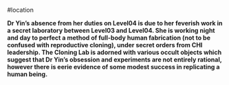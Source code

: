 #location 

**Dr Yin’s absence from her duties on Level04 is due to her feverish work in a secret laboratory between Level03 and Level04. She is working night and day to perfect a method of full-body human fabrication (not to be confused with reproductive cloning), under secret orders from CHI leadership. The Cloning Lab is adorned with various occult objects which suggest that Dr Yin’s obsession and experiments are not entirely rational, however there is eerie evidence of some modest success in replicating a human being.**